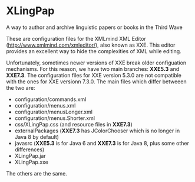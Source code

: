 # XLingPap
A way to author and archive linguistic papers or books in the Third Wave

These are configuration files for the XMLmind XML Editor (http://www.xmlmind.com/xmleditor/), also known as XXE.  This editor provides an excellent way to hide the complexities of XML while editing.

Unfortunately, sometimes newer versions of XXE break older configuation mechanisms.  For this reason, we have two main branches: **XXE5.3** and **XXE7.3**.  The configuration files for XXE version 5.3.0 are not compatible with the ones for XXE versionn 7.3.0.  The main files which differ betweeen the two are:
* configuration/commands.xml
* configuration/menus.xml
* configuration/menusLonger.xml
* configuration/menus.Shorter.xml
* css/XLingPap.css (and resource files in **XXE7.3**)
* externalPackages (**XXE7.3** has JColorChooser which is no longer in Java 8 by default)
* javasrc (**XXE5.3** is for Java 6 and **XXE7.3** is for Java 8, plus some other differences)
* XLingPap.jar
* XLingPap.xxe

The others are the same.
